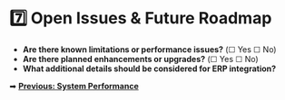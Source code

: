 # 7️⃣ Open Issues & Future Roadmap

- **Are there known limitations or performance issues?** (☐ Yes ☐ No)  
- **Are there planned enhancements or upgrades?** (☐ Yes ☐ No)  
- **What additional details should be considered for ERP integration?**  

➡ **[Previous: System Performance](system.md)**
